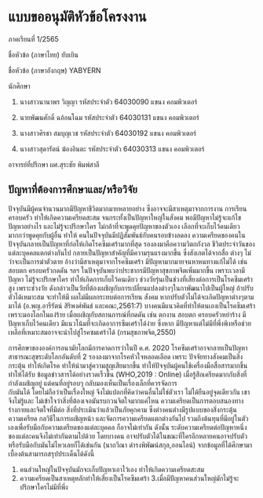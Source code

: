 # แบบขออนุมัติหัวข้อโครงงาน
ภาคเรียนที่ 1/2565

ชื่อหัวข้อ (ภาษาไทย) ยับเยิน

ชื่อหัวข้อ (ภาษาอังกฤษ) YABYERN

		

นักศึกษา
1.	นางสาวนานาพร    วิญญา	รหัสประจำตัว  64030090   แขนง คอมพิวเตอร์	

2.	นายพัฒนศักดิ์       ฉอ้อนโฉม	รหัสประจำตัว  64030131   แขนง คอมพิวเตอร์	

3. นางสาวศิรชา         สมบุญเวช	รหัสประจำตัว 64030192	   แขนง คอมพิวเตอร์	

4. นางสาวสุดารัตน์     ฆ้องอินตะ             รหัสประจำตัว 64030313	    แขนง คอมพิวเตอร์


อาจารย์ที่ปรึกษา ผศ.สุระชัย พิมพ์สาลี	

	
## ปัญหาที่ต้องการศึกษาและ/หรือวิจัย
ปัจจุบันมีผู้คนจำนวนมากมีปัญหาชีวิตมากมายหลายอย่าง ซึ่งอาจจะมีสาเหตุมาจากการงาน การเรียน 
ครอบครัว ทำให้เกิดความเครียดสะสม จนกระทั้งเป็นปัญหาใหญ่ในสังคม พอมีปัญหาไม่รู้จะแก้ไขปัญหาอย่างไร
และไม่รู้จะปรึกษาใคร ไม่กล้าที่จะพูดคุยปัญหาของตัวเอง เลือกที่จะเก็บไว้คนเดียวมากกว่าพูดคุยกับผู้อื่น ทำให้
คนในปัจจุบันมีปฏิสัมพันธ์กับคนรอบข้างลดลง
ความเครียดของคนในปัจจุบันกลายเป็นปัญหาที่ก่อให้เกิดโรคซึมเศร้ามากที่สุด รองลงมาคือความวิตกกังวล
ชีวิตประจำวันของแต่ละบุคคลแตกต่างกันไป กลายเป็นปัญหาสำคัญที่มีความรุนแรงมากขึ้น ซึ่งสังเกตได้จากสื่อ
ต่างๆ ไม่ว่าจะเป็นการฆ่าตัวตาย อ้างว่ามีสาเหตุมาจากโรคซึมเศร้า มีปัญหามากมายจนหาหนทางแก้ไม่ได้ เช่น
สอบตก ครอบครัวกดดัน ฯลฯ ในปัจจุบันพบว่าประชากรมีปัญหาสุขภาพจิตเพิ่มมากขึ้น เพราะเวลามีปัญหา
ไม่รู้จะปรึกษาใคร ทำให้เกิดการเก็บไว้คนเดียว ช่วงวัยรุ่นเป็นช่วงที่เสี่ยงต่อการเป็นโรคซึมเศร้าสูง เพราะช่วงวัย
ดังกล่าวเป็นวัยที่ต้องเผชิญกับการเปลี่ยนแปลงต่างๆในกาพัฒนาไปเป็นผู้ใหญ่ ถ้าปรับตัวได้เหมาะสม จะทำให้มี
ผลไม่มีผลกระทบต่อการเรียน สังคม หากปรับตัวไม่ได้จะเกิดปัญหาต่างๆตามมาได้ (อ.พญ.อารีรัตน์ สิริพงศ์พันธ์ 
และคณะ,2561:7)
บางคนมีแนวคิดที่ทำให้ตนเองเป็นโรคซึมเศร้า เพราะมองโลกในแง่ร้าย เมื่อเผชิญกับสถานการณ์ที่กดดัน 
เช่น ตกงาน สอบตก ครอบครัวหย่าร้าง มีปัญหาเก็บไว้คนเดียว มีแนวโน้มที่จะเกิดอาการซึมเศร้าได้ง่าย ซึ่งหาก
มีปัญหาแต่ไม่มีที่พึ่งพิงหรือช่วยเหลือที่เหมาะสมอาจจะนำไปสู่โรคซมเศร้าได้ (กรมสุขภาพจิต,2550)


การศึกษาขององค์การอนามัยโลกมีการคาดการว่าในปี ค.ศ. 2020 โรคซึมเศร้าอาจกลายเป็นปัญหา
สาธารณะสุขระดับโลกอันดับที่ 2 รองลงมาจากโรคหัวใจหลอดเลือด เพราะ ปัจจัยทางสังคมเป็นสิ่งกระตุ้น
ทำให้เกิดโรค ทำให้นำมาสู่ความสูญเสียมากขึ้น ทำให้ปัจจุบันผู้คนใช้เครื่องมือสื่อสารมากขึ้นทำให้ได้รับ
ข้อมูลข่าวสารได้อย่างรวดเร็วขึ้น (WHO,2019 : Online)
เมื่อรู้สึกเครียดมากกับสิ่งที่กำลังเผชิญอยู่ แต่คนที่อยู่รอบๆ กลับมองเห็นเป็นเรื่องเล็กที่ควรจัดการ  
กับมันได้ โดยไม่ถือว่าเป็นเรื่องใหญ่ จึงไม่แปลกที่คิดว่าคนอื่นไม่ใช่ตัวเรา ไม่ได้ยืนอยู่จุดเดียวกัน เขาจึงไม่รู้และ
ไม่เข้าใจว่าสิ่งที่ต้องเจอมันรบกวนจิตใจมากแค่ไหน ความเครียดเป็นการตอบสนองทางร่างกายและจิตใจที่มีต่อ
สิ่งที่ประเมินว่าแล้วเป็นภัยคุกคาม ซึ่งต่างคนต่างมีรูปแบบของสิ่งกระตุ้นความเครียด กลวิธีในการเผชิญหน้า
และจัดการความเครียดแตกต่างกันไป รวมถึงต้นทุนที่มีอยู่ในตัวเองเพื่อรับมือกับความเครียดของแต่ละบุคคล
ก็อาจไม่เท่ากัน ดังนั้น ระดับความเครียดต่อปัญหาหนึ่งของแต่ละคนจึงไม่เท่ากันตามไปด้วย โดยบางคน
อาจปรับตัวได้ในขณะที่ใครอีกหลายคนอาจปรับตัวหรือรับมือกับมันไม่ไหวเลยก็ได้เช่นกัน (นาถวีณา 
ดำรงพิพัฒน์สกุล,ออนไลน์)
จากข้อมูลที่ได้ศึกษามาเบื้องต้นสามารถสรุปประเด็นได้ดังนี้
1. คนส่วนใหญ่ในปัจจุบันมักจะเก็บปัญหาเอาไว้เอง ทำให้เกิดความเครียดสะสม
2. ความเครียดเป็นสาเหตุหลักทำให้เสี่ยงเป็นโรคซึมเศร้า
3.เมื่อมีปัญหาคนส่วนใหญ่มักไม่รู้จะปรึกษาใครไม่มีที่พึ่ง
